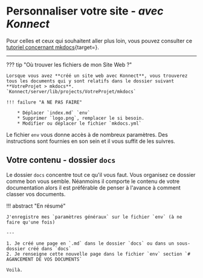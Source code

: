 # **Personnaliser votre site** - *avec Konnect*

Pour celles et ceux qui souhaitent aller plus loin, vous pouvez consulter ce [tutoriel concernant mkdocs](https://squidfunk.github.io/mkdocs-material/creating-your-site/#advanced-configuration){target=}.

---

??? tip "Où trouver les fichiers de mon Site Web ?"

    Lorsque vous avez **créé un site web avec Konnect**, vous trouverez tous les documents qui y sont relatifs dans le dossier suivant **VotreProjet > mkdocs**. `Konnect/server/lib/projects/VotreProjet/mkdocs`
    
    !!! failure "A NE PAS FAIRE"

        * Déplacer `index.md` `env`
        * Supprimer `logo.png`, remplacer le si besoin.
        * Modifier ou déplacer le fichier `mkdocs.yml`

Le fichier `env` vous donne accès à de nombreux paramètres. Des instructions sont fournies en son sein et il vous suffit de les suivres.

## **Votre contenu - dossier `docs`**

Le dossier `docs` concentre tout ce qu'il vous faut. Vous organisez ce dossier comme bon vous semble. Néanmoins il comporte le contenu de votre documentation alors il est préférable de penser à l'avance à comment classer vos documents.


!!! abstract "En résumé"

    J'enregistre mes `paramètres généraux` sur le fichier `env` (à ne faire qu'une fois)
    
    ---
    
    1. Je créé une page en `.md` dans le dossier `docs` ou dans un sous-dossier créé dans `docs`
    2. Je renseigne cette nouvelle page dans le fichier `env` section `# AGANCEMENT DE VOS DOCUMENTS`
    
    Voilà.



<style>
  .md-content__button {
    display: none;
  }
</style>